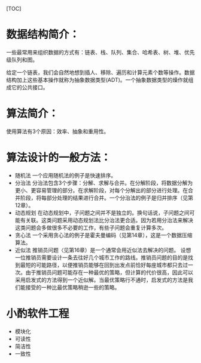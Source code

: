 [TOC]

# 数据结构简介：
一些最常用来组织数据的方式有：链表、栈、队列、集合、哈希表、树、堆、优先级队列和图。

给定一个链表，我们会自然地想到插人、移除、遍历和计算元素个数等操作。数据结构加上这些基本操作就称为抽象数据类型(ADT)。一个抽象数据类型的燥作就组成它的公共接口。

# 算法简介：
使用算法有3个原因：效率、抽象和重用性。

# 算法设计的一般方法：
- 随机法
一个应用随机法的例子是快速排序。
- 分治法
分治法包含3个步骤：分解、求解与合并。在分解阶段，将数据分解为更小、更容易管理的部分。在求解阶段，对每个分解出的部分进行处理。在合并阶段，将每部分处理的结果进行合并。一个分治法的例子是归并排序（见第12章）。
- 动态规划
在动态规划中，子问题之间并不是独立的。换句话说，子问题之间可能有关联。这类问题采用动态规划法比分治法更合适。因为若用分治法来解决这类问题会多做很多不必要的工作，有些子问题会重复计算多次。
- 贪心法
一个采用贪心法的例子是霍夫曼编码（见第14章），这是一个数据压缩算法。
- 近似法
推销员问题〈见第16章）是一个通常会用近似法去解决的问题。
设想一位推销员需要设计一条去往好几个城市工作的路线。推销员问题的目的是找到最短的可能路径，以便推销员能够在回到出发点前恰好每座城市都只去过一次。由于推销员问题可能存在一种最优的策略，但计算的代价很高，因此可以采用启发式的方法得到一个近似解。当最优策略行不通时，启发式的方法是我们能接受的一种比最优策略稍逊一些的策略。

# 小酌软件工程
- 模块化
- 可读性
- 简洁性
- 一致性